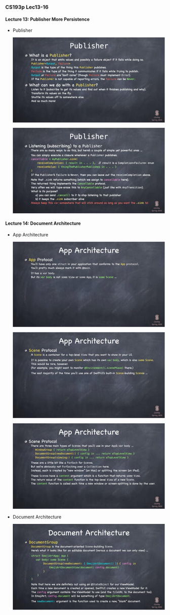 ### CS193p Lec13-16

#### Lecture 13: Publisher More Persistence

* Publisher

    ![45.jpg](./images/45.jpg)

    ![46..jpg](./images/46.jpg)



#### Lecture 14: Document Architecture

* App Architecture

    ![47.jpg](./images/47.jpg)

    ![48.jpg](./images/48.jpg)

    ![49.jpg](./images/49.jpg)

* Document Architecture

    ![50.jpg](./images/50.jpg)

